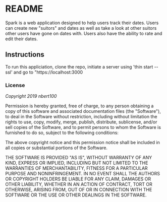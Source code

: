 # README

Spark is a web application designed to help users track their dates. Users can create new "suitors" and dates as well as take a look at other suitors other users have gone on dates with. Users also have the ability to rate and edit their dates.

## **Instructions**

To run this appliciation, clone the repo, initiate a server using 'thin start --ssl' and go to "https://localhost:3000

### License
*Copyright 2019 nbert100*

Permission is hereby granted, free of charge, to any person obtaining a copy of this software and associated documentation files (the "Software"), to deal in the Software without restriction, including without limitation the rights to use, copy, modify, merge, publish, distribute, sublicense, and/or sell copies of the Software, and to permit persons to whom the Software is furnished to do so, subject to the following conditions:

The above copyright notice and this permission notice shall be included in all copies or substantial portions of the Software.

THE SOFTWARE IS PROVIDED "AS IS", WITHOUT WARRANTY OF ANY KIND, EXPRESS OR IMPLIED, INCLUDING BUT NOT LIMITED TO THE WARRANTIES OF MERCHANTABILITY, FITNESS FOR A PARTICULAR PURPOSE AND NONINFRINGEMENT. IN NO EVENT SHALL THE AUTHORS OR COPYRIGHT HOLDERS BE LIABLE FOR ANY CLAIM, DAMAGES OR OTHER LIABILITY, WHETHER IN AN ACTION OF CONTRACT, TORT OR OTHERWISE, ARISING FROM, OUT OF OR IN CONNECTION WITH THE SOFTWARE OR THE USE OR OTHER DEALINGS IN THE SOFTWARE.